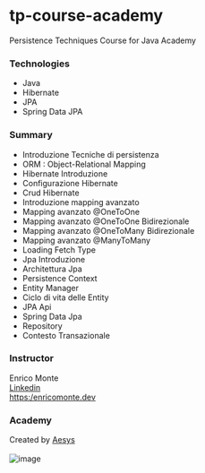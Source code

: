# tp-course-academy
Persistence Techniques Course for Java Academy

### Technologies
- Java
- Hibernate
- JPA
- Spring Data JPA

### Summary
- Introduzione Tecniche di persistenza
- ORM : Object-Relational Mapping
- Hibernate Introduzione
- Configurazione Hibernate
- Crud Hibernate
- Introduzione mapping avanzato
- Mapping avanzato @OneToOne
- Mapping avanzato @OneToOne Bidirezionale
- Mapping avanzato @OneToMany Bidirezionale
- Mapping avanzato @ManyToMany
- Loading Fetch Type
- Jpa Introduzione
- Architettura Jpa
- Persistence Context
- Entity Manager
- Ciclo di vita delle Entity
- JPA Api
- Spring Data Jpa
- Repository
- Contesto Transazionale

### Instructor
Enrico Monte
<br>
[Linkedin](<https://www.linkedin.com/in/enrico-monte-b2082118b/>)
<br>
[https:/enricomonte.dev](<https:/enricomonte.dev>)


### Academy
Created by [Aesys](<https://www.aesys.tech/>)
<br>
\
![image](https://www.aesys.tech/wp-content/uploads/2021/12/aesys_logo_black.png)

